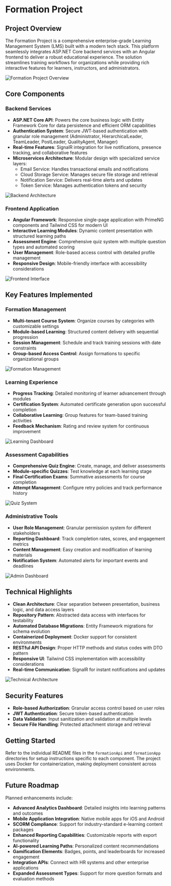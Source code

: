 # Formation Project

## Project Overview
The Formation Project is a comprehensive enterprise-grade Learning Management System (LMS) built with a modern tech stack. This platform seamlessly integrates ASP.NET Core backend services with an Angular frontend to deliver a robust educational experience. The solution streamlines training workflows for organizations while providing rich interactive features for learners, instructors, and administrators.

![Formation Project Overview](/imgs/Screenshot%202025-06-02%20at%2003.39.34.png)

## Core Components

### Backend Services
- **ASP.NET Core API**: Powers the core business logic with Entity Framework Core for data persistence and efficient ORM capabilities
- **Authentication System**: Secure JWT-based authentication with granular role management (Administrator, HierarchicalLeader, TeamLeader, PostLeader, QualityAgent, Manager)
- **Real-time Features**: SignalR integration for live notifications, presence tracking, and collaborative features
- **Microservices Architecture**: Modular design with specialized service layers:
  - Email Service: Handles transactional emails and notifications
  - Cloud Storage Service: Manages secure file storage and retrieval
  - Notification Service: Delivers real-time alerts and updates
  - Token Service: Manages authentication tokens and security

![Backend Architecture](/imgs/Screenshot%202025-06-02%20at%2003.39.41.png)

### Frontend Application
- **Angular Framework**: Responsive single-page application with PrimeNG components and Tailwind CSS for modern UI
- **Interactive Learning Modules**: Dynamic content presentation with structured learning paths
- **Assessment Engine**: Comprehensive quiz system with multiple question types and automated scoring
- **User Management**: Role-based access control with detailed profile management
- **Responsive Design**: Mobile-friendly interface with accessibility considerations

![Frontend Interface](/imgs/Screenshot%202025-06-02%20at%2003.39.48.png)

## Key Features Implemented

### Formation Management
- **Multi-tenant Course System**: Organize courses by categories with customizable settings
- **Module-based Learning**: Structured content delivery with sequential progression
- **Session Management**: Schedule and track training sessions with date constraints
- **Group-based Access Control**: Assign formations to specific organizational groups

![Formation Management](/imgs/Screenshot%202025-06-02%20at%2003.40.44.png)

### Learning Experience
- **Progress Tracking**: Detailed monitoring of learner advancement through modules
- **Certification System**: Automated certificate generation upon successful completion
- **Collaborative Learning**: Group features for team-based training activities
- **Feedback Mechanism**: Rating and review system for continuous improvement

![Learning Dashboard](/imgs/Screenshot%202025-06-02%20at%2003.40.49.png)

### Assessment Capabilities
- **Comprehensive Quiz Engine**: Create, manage, and deliver assessments
- **Module-specific Quizzes**: Test knowledge at each learning stage
- **Final Certification Exams**: Summative assessments for course completion
- **Attempt Management**: Configure retry policies and track performance history

![Quiz System](/imgs/Screenshot%202025-06-02%20at%2003.41.38.png)

### Administrative Tools
- **User Role Management**: Granular permission system for different stakeholders
- **Reporting Dashboard**: Track completion rates, scores, and engagement metrics
- **Content Management**: Easy creation and modification of learning materials
- **Notification System**: Automated alerts for important events and deadlines

![Admin Dashboard](/imgs/Screenshot%202025-06-02%20at%2003.41.45.png)

## Technical Highlights
- **Clean Architecture**: Clear separation between presentation, business logic, and data access layers
- **Repository Pattern**: Abstracted data access with interfaces for testability
- **Automated Database Migrations**: Entity Framework migrations for schema evolution
- **Containerized Deployment**: Docker support for consistent environments
- **RESTful API Design**: Proper HTTP methods and status codes with DTO pattern
- **Responsive UI**: Tailwind CSS implementation with accessibility considerations
- **Real-time Communication**: SignalR for instant notifications and updates

![Technical Architecture](/imgs/Screenshot%202025-06-02%20at%2003.45.20.png)

## Security Features
- **Role-based Authorization**: Granular access control based on user roles
- **JWT Authentication**: Secure token-based authentication
- **Data Validation**: Input sanitization and validation at multiple levels
- **Secure File Handling**: Protected attachment storage and retrieval

## Getting Started
Refer to the individual README files in the `formationApi` and `formationApp` directories for setup instructions specific to each component. The project uses Docker for containerization, making deployment consistent across environments.

## Future Roadmap
Planned enhancements include:
- **Advanced Analytics Dashboard**: Detailed insights into learning patterns and outcomes
- **Mobile Application Integration**: Native mobile apps for iOS and Android
- **SCORM Compliance**: Support for industry-standard e-learning content packages
- **Enhanced Reporting Capabilities**: Customizable reports with export functionality
- **AI-powered Learning Paths**: Personalized content recommendations
- **Gamification Elements**: Badges, points, and leaderboards for increased engagement
- **Integration APIs**: Connect with HR systems and other enterprise applications
- **Expanded Assessment Types**: Support for more question formats and evaluation methods

